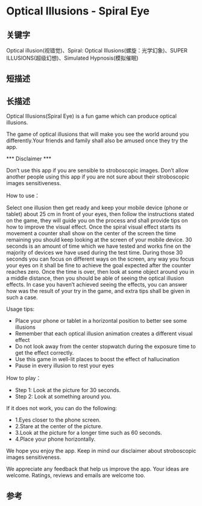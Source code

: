 # Optical Illusions - Spiral Eye

## 关键字
Optical illusion(视错觉)、Spiral: Optical Illusions(螺旋：光学幻象)、SUPER ILLUSIONS(超级幻想)、Simulated Hypnosis(模拟催眠)

## 短描述

## 长描述
Optical Illusions(Spiral Eye) is a fun game which can produce optical illusions. 

The game of optical illusions that will make you see the world around you differently.Your friends and family shall also be amused once they try the app. 

*** Disclaimer *** 

Don’t use this app if you are sensible to stroboscopic images. 
Don’t allow another people using this app if you are not sure about their stroboscopic images sensitiveness. 

How to use： 

Select one illusion then get ready and keep your mobile device (phone or tablet) about 25 cm in front of your eyes, then follow the instructions stated on the game, they will guide you on the process and shall provide tips on how to improve the visual effect. 
Once the spiral visual effect starts its movement a counter shall show on the center of the screen the time remaining you should keep looking at the screen of your mobile device. 
30 seconds is an amount of time which we have tested and works fine on the majority of devices we have used during the test time. 
During those 30 seconds you can focus on different ways on the screen, any way you focus your eyes on it shall be fine to achieve the goal expected after the counter reaches zero. 
Once the time is over, then look at some object around you in a middle distance, then you should be able of seeing the optical illusion effects. 
In case you haven’t achieved seeing the effects, you can answer how was the result of your try in the game, and extra tips shall be given in such a case. 

Usage tips: 

- Place your phone or tablet in a horizontal position to better see some illusions 
- Remember that each optical illusion animation creates a different visual effect 
- Do not look away from the center stopwatch during the exposure time to get the effect correctly. 
- Use this game in well-lit places to boost the effect of hallucination 
- Pause in every illusion to rest your eyes 

How to play： 

- Step 1: Look at the picture for 30 seconds. 
- Step 2: Look at something around you. 

If it does not work, you can do the following: 

- 1.Eyes closer to the phone screen. 
- 2.Stare at the center of the picture. 
- 3.Look at the picture for a longer time such as 60 seconds. 
- 4.Place your phone horizontally. 

We hope you enjoy the app. Keep in mind our disclaimer about stroboscopic images sensitiveness. 

We appreciate any feedback that help us improve the app. Your ideas are welcome. Ratings, reviews and emails are welcome too. 

## 参考